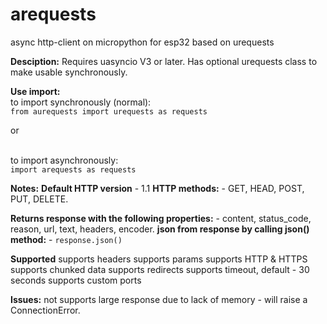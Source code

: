 # arequests
async http-client on micropython for esp32 based on urequests

**Desciption:**
Requires uasyncio V3 or later.
Has optional urequests class to make usable synchronously.


**Use import:**<br>
to import synchronously (normal):
<br>```from aurequests import urequests as requests```

or 

<br>to import asynchronously:
<br>```import arequests as requests```

**Notes:**
**Default HTTP version** - 1.1
**HTTP methods:** - GET, HEAD, POST, PUT, DELETE.

**Returns response with the following properties:** - content, status_code, reason, url, text, headers, encoder.
**json from response by calling json() method:** - ```response.json()```

**Supported**
supports headers
supports params
supports HTTP & HTTPS
supports сhunked data
supports redirects
supports timeout, default - 30 seconds
supports custom ports


**Issues:**
not supports large  response due to lack of memory - will raise a ConnectionError.
